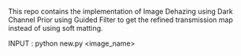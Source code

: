 This repo contains the implementation of Image Dehazing using Dark Channel Prior using Guided Filter to get the refined transmission map instead of using soft matting.

INPUT : python new.py <image_name>